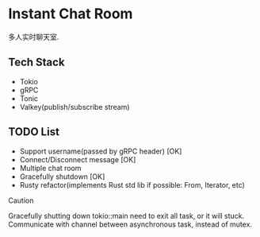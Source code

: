 # Instant Chat Room

多人实时聊天室.

## Tech Stack

- Tokio
- gRPC
- Tonic
- Valkey(publish/subscribe stream)

## TODO List

- Support username(passed by gRPC header) [OK]
- Connect/Disconnect message [OK]
- Multiple chat room
- Gracefully shutdown [OK]
- Rusty refactor(implements Rust std lib if possible: From, Iterator, etc)

> [!CAUTION]
> Gracefully shutting down tokio::main need to exit all task, or it will stuck.
> Communicate with channel between asynchronous task, instead of mutex.
